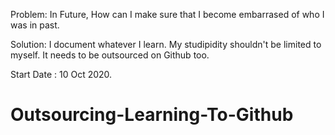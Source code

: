 Problem:
In Future, How can I make sure that I become embarrased of who I was in past.

Solution:
I document whatever I learn. My studipidity shouldn't be limited to myself. It needs to be outsourced on Github too.

Start Date : 10 Oct 2020.
# Outsourcing-Learning-To-Github
